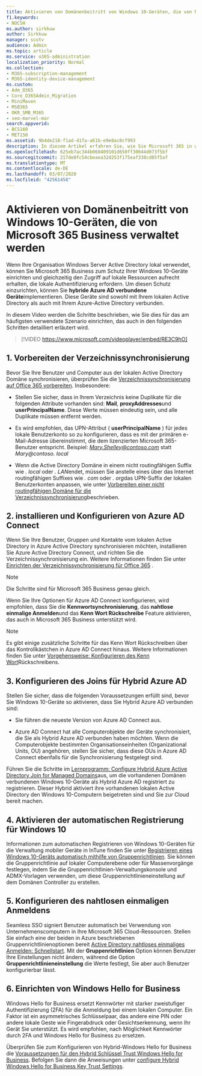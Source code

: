 ```yaml
---
title: Aktivieren von Domänenbeitritt von Windows 10-Geräten, die von Microsoft 365 Business verwaltet werden
f1.keywords:
- NOCSH
ms.author: sirkkuw
author: Sirkkuw
manager: scotv
audience: Admin
ms.topic: article
ms.service: o365-administration
localization_priority: Normal
ms.collection:
- M365-subscription-management
- M365-identity-device-management
ms.custom:
- Adm_O365
- Core_O365Admin_Migration
- MiniMaven
- MSB365
- OKR_SMB_M365
- seo-marvel-mar
search.appverid:
- BCS160
- MET150
ms.assetid: 9b4de218-f1ad-41fa-a61b-e9e8ac0cf993
description: In diesem Artikel erfahren Sie, wie Sie Microsoft 365 in wenigen Schritten zum Schutz von lokalen Active Directory-verbundenen Windows 10-Geräten aktivieren.
ms.openlocfilehash: 625eb7ac344b060409101d650ff30044d073f5bf
ms.sourcegitcommit: 217de0fc54cbeaea32d253f175eaf338cd85f5af
ms.translationtype: MT
ms.contentlocale: de-DE
ms.lasthandoff: 03/07/2020
ms.locfileid: "42561458"
---
```

# <a name="enable-domain-joined-windows-10-devices-to-be-managed-by-microsoft-365-business"></a>Aktivieren von Domänenbeitritt von Windows 10-Geräten, die von Microsoft 365 Business verwaltet werden

Wenn Ihre Organisation Windows Server Active Directory lokal verwendet, können Sie Microsoft 365 Business zum Schutz Ihrer Windows 10-Geräte einrichten und gleichzeitig den Zugriff auf lokale Ressourcen aufrecht erhalten, die lokale Authentifizierung erfordern.
Um diesen Schutz einzurichten, können Sie **hybride Azure AD verbundene Geräte**implementieren. Diese Geräte sind sowohl mit Ihrem lokalen Active Directory als auch mit Ihrem Azure-Active Directory verbunden.

In diesem Video werden die Schritte beschrieben, wie Sie dies für das am häufigsten verwendete Szenario einrichten, das auch in den folgenden Schritten detailliert erläutert wird.

> [!VIDEO https://www.microsoft.com/videoplayer/embed/RE3C9hO]
  

## <a name="1-prepare-for-directory-synchronization"></a>1. Vorbereiten der Verzeichnissynchronisierung 

Bevor Sie Ihre Benutzer und Computer aus der lokalen Active Directory Domäne synchronisieren, überprüfen Sie die [Verzeichnissynchronisierung auf Office 365 vorbereiten](https://docs.microsoft.com/office365/enterprise/prepare-for-directory-synchronization). Insbesondere:

   - Stellen Sie sicher, dass in Ihrem Verzeichnis keine Duplikate für die folgenden Attribute vorhanden sind: **Mail**, **proxyAddresses**und **userPrincipalName**. Diese Werte müssen eindeutig sein, und alle Duplikate müssen entfernt werden.
   
   - Es wird empfohlen, das UPN-Attribut ( **userPrincipalName** ) für jedes lokale Benutzerkonto so zu konfigurieren, dass es mit der primären e-Mail-Adresse übereinstimmt, die dem lizenzierten Microsoft 365-Benutzer entspricht. Beispiel: *Mary.Shelley@contoso.com* statt *Mary@contoso. local*
   
   - Wenn die Active Directory Domäne in einem nicht routingfähigen Suffix wie *. local* oder *. LAN*endet, müssen Sie anstelle eines über das Internet routingfähigen Suffixes wie *. com* oder *. org*das UPN-Suffix der lokalen Benutzerkonten anpassen, wie unter [Vorbereiten einer nicht routingfähigen Domäne für die Verzeichnissynchronisierung](https://docs.microsoft.com/office365/enterprise/prepare-a-non-routable-domain-for-directory-synchronization)beschrieben. 

## <a name="2-install-and-configure-azure-ad-connect"></a>2. installieren und Konfigurieren von Azure AD Connect

Wenn Sie Ihre Benutzer, Gruppen und Kontakte vom lokalen Active Directory in Azure Active Directory synchronisieren möchten, installieren Sie Azure Active Directory Connect, und richten Sie die Verzeichnissynchronisierung ein. Weitere Informationen finden Sie unter [Einrichten der Verzeichnissynchronisierung für Office 365](https://support.office.com/article/1b3b5318-6977-42ed-b5c7-96fa74b08846) .

> [!NOTE]
> Die Schritte sind für Microsoft 365 Business genau gleich. 

Wenn Sie Ihre Optionen für Azure AD Connect konfigurieren, wird empfohlen, dass Sie die **Kennwortsynchronisierung**, das **nahtlose einmalige Anmelden**und das **Kenn Wort Rückschreibe** Feature aktivieren, das auch in Microsoft 365 Business unterstützt wird.

> [!NOTE]
> Es gibt einige zusätzliche Schritte für das Kenn Wort Rückschreiben über das Kontrollkästchen in Azure AD Connect hinaus. Weitere Informationen finden Sie unter [Vorgehensweise: Konfigurieren des Kenn Wort](https://docs.microsoft.com/azure/active-directory/authentication/howto-sspr-writeback)Rückschreibens. 

## <a name="3-configure-hybrid-azure-ad-join"></a>3. Konfigurieren des Joins für Hybrid Azure AD

Stellen Sie sicher, dass die folgenden Voraussetzungen erfüllt sind, bevor Sie Windows 10-Geräte so aktivieren, dass Sie Hybrid Azure AD verbunden sind:

   - Sie führen die neueste Version von Azure AD Connect aus.

   - Azure AD Connect hat alle Computerobjekte der Geräte synchronisiert, die Sie als Hybrid Azure AD verbunden haben möchten. Wenn die Computerobjekte bestimmten Organisationseinheiten (Organizational Units, OU) angehören, stellen Sie sicher, dass diese OUs in Azure AD Connect ebenfalls für die Synchronisierung festgelegt sind.

Führen Sie die Schritte im [Lernprogramm: Configure Hybrid Azure Active Directory Join for Managed Domains](https://docs.microsoft.com/azure/active-directory/devices/hybrid-azuread-join-managed-domains#configure-hybrid-azure-ad-join)aus, um die vorhandenen Domänen verbundenen Windows 10-Geräte als Hybrid Azure AD registriert zu registrieren. Dieser Hybrid aktiviert ihre vorhandenen lokalen Active Directory den Windows 10-Computern beigetreten sind und Sie zur Cloud bereit machen.
    
## <a name="4-enable-automatic-enrollment-for-windows-10"></a>4. Aktivieren der automatischen Registrierung für Windows 10

 Informationen zum automatischen Registrieren von Windows 10-Geräten für die Verwaltung mobiler Geräte in InTune finden Sie unter [Registrieren eines Windows 10-Geräts automatisch mithilfe von Gruppenrichtlinien](https://docs.microsoft.com/windows/client-management/mdm/enroll-a-windows-10-device-automatically-using-group-policy). Sie können die Gruppenrichtlinie auf lokaler Computerebene oder für Massenvorgänge festlegen, indem Sie die Gruppenrichtlinien-Verwaltungskonsole und ADMX-Vorlagen verwenden, um diese Gruppenrichtlinieneinstellung auf dem Domänen Controller zu erstellen.

## <a name="5-configure-seamless-single-sign-on"></a>5. Konfigurieren des nahtlosen einmaligen Anmeldens

  Seamless SSO signiert Benutzer automatisch bei Verwendung von Unternehmenscomputern in Ihre Microsoft 365 Cloud-Ressourcen. Stellen Sie einfach eine der beiden in Azure beschriebenen Gruppenrichtlinienoptionen bereit [Active Directory nahtloses einmaliges Anmelden: Schnellstart](https://docs.microsoft.com/azure/active-directory/hybrid/how-to-connect-sso-quick-start#step-2-enable-the-feature). Mit der **Gruppenrichtlinien** Option können Benutzer Ihre Einstellungen nicht ändern, während die Option **Gruppenrichtlinieneinstellung** die Werte festlegt, Sie aber auch Benutzer konfigurierbar lässt.

## <a name="6-set-up-windows-hello-for-business"></a>6. Einrichten von Windows Hello for Business

 Windows Hello for Business ersetzt Kennwörter mit starker zweistufiger Authentifizierung (2FA) für die Anmeldung bei einem lokalen Computer. Ein Faktor ist ein asymmetrisches Schlüsselpaar, das andere eine PIN oder andere lokale Geste wie Fingerabdruck oder Gesichtserkennung, wenn Ihr Gerät Sie unterstützt. Es wird empfohlen, nach Möglichkeit Kennwörter durch 2FA und Windows Hello for Business zu ersetzen.

Überprüfen Sie zum Konfigurieren von Hybrid-Windows Hello for Business die [Voraussetzungen für den Hybrid Schlüssel Trust Windows Hello for Business](https://docs.microsoft.com/windows/security/identity-protection/hello-for-business/hello-hybrid-key-trust-prereqs). Befolgen Sie dann die Anweisungen unter [configure Hybrid Windows Hello for Business Key Trust Settings](https://docs.microsoft.com/windows/security/identity-protection/hello-for-business/hello-hybrid-key-whfb-settings). 

